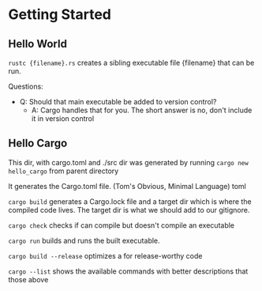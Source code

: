 # Getting Started

## Hello World
`rustc {filename}.rs` creates a sibling executable file {filename} that can be run.

Questions:  
* Q: Should that main executable be added to version control?
  * A: Cargo handles that for you.  The short answer is no, don't include it in version control

## Hello Cargo

This dir, with cargo.toml and ./src dir  was generated by running
`cargo new hello_cargo` from parent directory

It generates the Cargo.toml file. (Tom's Obvious, Minimal Language) toml

`cargo build`
generates a Cargo.lock file and a target dir which is where the compiled code lives.  The target dir is what we should add to our gitignore.

`cargo check` checks if can compile but doesn't compile an executable

`cargo run` builds and runs the built executable.

`cargo build --release` optimizes a for release-worthy code

`cargo --list` shows the available commands with better descriptions that those above
